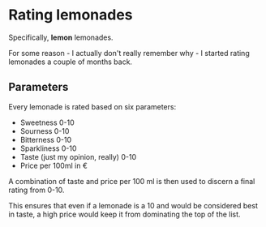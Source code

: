 # Rating lemonades

Specifically, **lemon** lemonades.

For some reason - I actually don't really remember why - I started rating lemonades a couple of months back.

## Parameters

Every lemonade is rated based on six parameters:

- Sweetness 0-10
- Sourness 0-10
- Bitterness 0-10
- Sparkliness 0-10
- Taste (just my opinion, really) 0-10
- Price per 100ml in €

A combination of taste and price per 100 ml is then used to discern a final rating from 0-10.

This ensures that even if a lemonade is a 10 and would be considered best in taste, a high price would keep it from dominating the top of the list.
